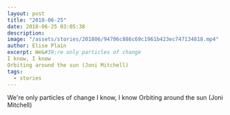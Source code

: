 ```yaml
---
layout: post
title: "2018-06-25"
date: 2018-06-25 03:05:38
description: 
image: "/assets/stories/201806/94706c886c69c1961b423ec747134818.mp4"
author: Elise Plain
excerpt: We&#39;re only particles of change 
I know, I know
Orbiting around the sun (Joni Mitchell)
tags: 
  - stories
---
```


We&#39;re only particles of change 
I know, I know
Orbiting around the sun (Joni Mitchell)
<p></p>

